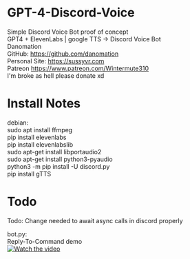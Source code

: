 # GPT-4-Discord-Voice  
Simple Discord Voice Bot proof of concept  
GPT4 + ElevenLabs | google TTS -> Discord Voice Bot  
Danomation  
    GitHub: https://github.com/danomation  
    Personal Site: https://sussyvr.com  
    Patreon https://www.patreon.com/Wintermute310  
    I'm broke as hell please donate xd  
  
# Install Notes
debian:  
    sudo apt install ffmpeg  
    pip install elevenlabs  
    pip install elevenlabslib  
    sudo apt-get install libportaudio2  
    sudo apt-get install python3-pyaudio  
    python3 -m pip install -U discord.py  
    pip install gTTS  
  
# Todo
Todo:
    Change needed to await async calls in discord properly

bot.py:  
    Reply-To-Command demo  
[![Watch the video](https://github.com/danomation/GPT-4-Discord-Voice/assets/17872783/1a5413ca-ab6d-418b-ab16-954bfa75457a)](https://github.com/danomation/GPT-4-Discord-Voice/assets/17872783/8f28c2fc-ff7d-411f-9bcc-96c91d953174)
